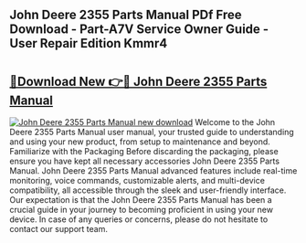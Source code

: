 ## John Deere 2355 Parts Manual PDf Free Download - Part-A7V Service Owner Guide - User Repair Edition Kmmr4

# <h2><a href="http://bc86074.oget.top/?id=John+Deere+2355+Parts+Manual">🔗Download New 👉🔴 John Deere 2355 Parts Manual</a></h2>

[![John Deere 2355 Parts Manual new download](https://i.imgur.com/5g1atiW.png)](http://bc86074.oget.top/?id=John+Deere+2355+Parts+Manual)
Welcome to the John Deere 2355 Parts Manual user manual, your trusted guide to understanding and using your new product, from setup to maintenance and beyond. Familiarize with the Packaging Before discarding the packaging, please ensure you have kept all necessary accessories John Deere 2355 Parts Manual. John Deere 2355 Parts Manual advanced features include real-time monitoring, voice commands, customizable alerts, and multi-device compatibility, all accessible through the sleek and user-friendly interface. Our expectation is that the John Deere 2355 Parts Manual has been a crucial guide in your journey to becoming proficient in using your new device. In case of any queries or concerns, please do not hesitate to contact our support team.
